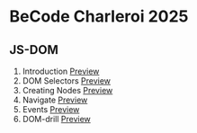 # BeCode Charleroi 2025

## JS-DOM
1. Introduction [Preview](http://htmlpreview.github.io/?https://github.com/Arseniia-Damaksina/DOM/blob/main/1.Introduction/index.html)
2. DOM Selectors [Preview](http://htmlpreview.github.io/?https://github.com/Arseniia-Damaksina/DOM/blob/main/2.Selectors/index.html)
3. Creating Nodes [Preview](http://htmlpreview.github.io/?https://github.com/Arseniia-Damaksina/DOM/blob/main/3.Creating/index.html)
4. Navigate [Preview](http://htmlpreview.github.io/?https://github.com/Arseniia-Damaksina/DOM/blob/main/4.Navigate/index.html)
5. Events [Preview](http://htmlpreview.github.io/?https://github.com/Arseniia-Damaksina/DOM/blob/main/5.Events/index.html)
7. DOM-drill [Preview](http://htmlpreview.github.io/?https://github.com/Arseniia-Damaksina/DOM/blob/main/7.DOM-drill/index.html)